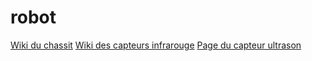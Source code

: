 robot
=====

[Wiki du chassit](http://www.dfrobot.com/wiki/index.php?title=NEW_A4WD_Mobile_Robot_with_encoder_%28SKU:ROB0025%29)
[Wiki des capteurs infrarouge](http://www.dfrobot.com/wiki/index.php?title=Adjustable_Infrared_Sensor_Switch_%28SKU:SEN0019%29)
[Page du capteur ultrason](http://www.dfrobot.com/index.php?route=product/product&path=36_55&product_id=53)

